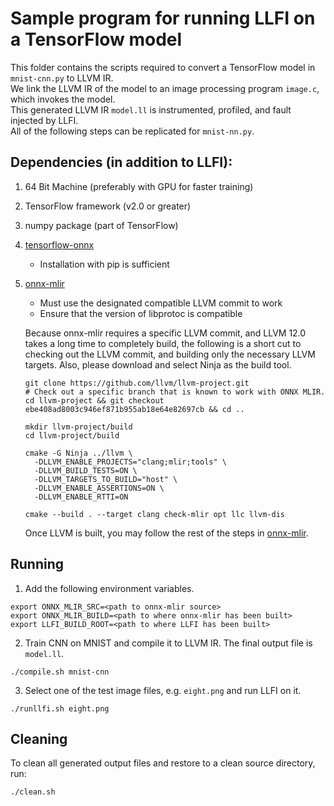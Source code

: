 # Sample program for running LLFI on a TensorFlow model

This folder contains the scripts required to convert a TensorFlow model in `mnist-cnn.py` to LLVM IR.\
We link the LLVM IR of the model to an image processing program `image.c`, which invokes the model.\
This generated LLVM IR `model.ll` is instrumented, profiled, and fault injected by LLFI.\
All of the following steps can be replicated for `mnist-nn.py`.

Dependencies (in addition to LLFI):
---
1. 64 Bit Machine (preferably with GPU for faster training)
2. TensorFlow framework (v2.0 or greater)
3. numpy package (part of TensorFlow)
4. [tensorflow-onnx](https://github.com/onnx/tensorflow-onnx)
   - Installation with pip is sufficient
5. [onnx-mlir](https://github.com/onnx/onnx-mlir)
   - Must use the designated compatible LLVM commit to work
   - Ensure that the version of libprotoc is compatible

    Because onnx-mlir requires a specific LLVM commit, and LLVM 12.0 takes a long time to completely build,
    the following is a short cut to checking out the LLVM commit, and building only the necessary LLVM targets.
    Also, please download and select Ninja as the build tool.

    ```
    git clone https://github.com/llvm/llvm-project.git
    # Check out a specific branch that is known to work with ONNX MLIR.
    cd llvm-project && git checkout ebe408ad8003c946ef871b955ab18e64e82697cb && cd ..
    ```
    ```
    mkdir llvm-project/build
    cd llvm-project/build
    
    cmake -G Ninja ../llvm \
      -DLLVM_ENABLE_PROJECTS="clang;mlir;tools" \
      -DLLVM_BUILD_TESTS=ON \
      -DLLVM_TARGETS_TO_BUILD="host" \
      -DLLVM_ENABLE_ASSERTIONS=ON \
      -DLLVM_ENABLE_RTTI=ON
    
    cmake --build . --target clang check-mlir opt llc llvm-dis
    ```
    Once LLVM is built, you may follow the rest of the steps in [onnx-mlir](https://github.com/onnx/onnx-mlir).

Running
---
1. Add the following environment variables.
```
export ONNX_MLIR_SRC=<path to onnx-mlir source>
export ONNX_MLIR_BUILD=<path to where onnx-mlir has been built>
export LLFI_BUILD_ROOT=<path to where LLFI has been built>
```

2. Train CNN on MNIST and compile it to LLVM IR. The final output file is `model.ll`.
```
./compile.sh mnist-cnn
```

3. Select one of the test image files, e.g. `eight.png` and run LLFI on it.
```
./runllfi.sh eight.png
```

Cleaning
---
To clean all generated output files and restore to a clean source directory, run:

```
./clean.sh
```


